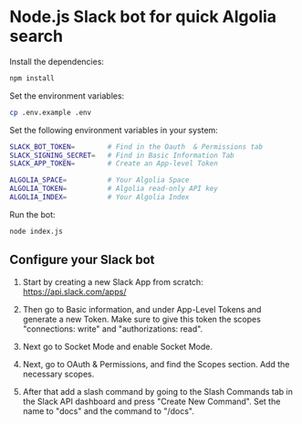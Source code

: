 # Node.js Slack bot for quick Algolia search

Install the dependencies:

```bash
npm install
```

Set the environment variables:

```bash
cp .env.example .env
```


Set the following environment variables in your system:

```bash
SLACK_BOT_TOKEN=        # Find in the Oauth  & Permissions tab
SLACK_SIGNING_SECRET=   # Find in Basic Information Tab
SLACK_APP_TOKEN=        # Create an App-level Token

ALGOLIA_SPACE=          # Your Algolia Space
ALGOLIA_TOKEN=          # Algolia read-only API key
ALGOLIA_INDEX=          # Your Algolia Index
```

Run the bot:

```bash
node index.js
```

## Configure your Slack bot

1. Start by creating a new Slack App from scratch: https://api.slack.com/apps/

1. Then go to Basic information, and under App-Level Tokens and generate a new Token. Make sure to give this token the scopes "connections: write" and "authorizations: read".

1. Next go to Socket Mode and enable Socket Mode. 

1. Next, go to OAuth & Permissions, and find the Scopes section. Add the necessary scopes.

1. After that add a slash command by going to the Slash Commands tab in the Slack API dashboard and press "Create New Command". Set the name to "docs" and the command to "/docs".